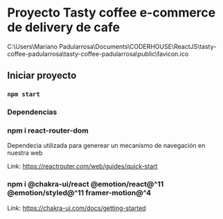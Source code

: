 # Proyecto Tasty coffee e-commerce de delivery de cafe


C:\Users\Mariano Padularrosa\Documents\CODERHOUSE\ReactJS\tasty-coffee-padularrosa\tasty-coffee-padularrosa\public\favicon.ico

## Iniciar proyecto

### `npm start`

### Dependencias
### npm i react-router-dom
Dependecia utilizada para generear un mecanismo de navegación en nuestra web

Link: https://reactrouter.com/web/guides/quick-start

### npm i @chakra-ui/react @emotion/react@^11 @emotion/styled@^11 framer-motion@^4

Link: https://chakra-ui.com/docs/getting-started
